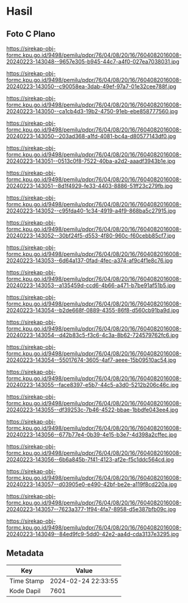 # Hasil

## Foto C Plano

https://sirekap-obj-formc.kpu.go.id/9498/pemilu/pdpr/76/04/08/20/16/7604082016008-20240223-143048--9657e305-b945-44c7-a4f0-027ea7038031.jpg

https://sirekap-obj-formc.kpu.go.id/9498/pemilu/pdpr/76/04/08/20/16/7604082016008-20240223-143050--c90058ea-3dab-49ef-97a7-01e32cee788f.jpg

https://sirekap-obj-formc.kpu.go.id/9498/pemilu/pdpr/76/04/08/20/16/7604082016008-20240223-143050--ca1cb4d3-19b2-4750-91eb-ebe858777560.jpg

https://sirekap-obj-formc.kpu.go.id/9498/pemilu/pdpr/76/04/08/20/16/7604082016008-20240223-143050--203ad368-a1fd-4081-bc4a-d80577143df0.jpg

https://sirekap-obj-formc.kpu.go.id/9498/pemilu/pdpr/76/04/08/20/16/7604082016008-20240223-143051--0513c0f8-7522-40ba-a2d2-aaadf3943b1e.jpg

https://sirekap-obj-formc.kpu.go.id/9498/pemilu/pdpr/76/04/08/20/16/7604082016008-20240223-143051--8d1f4929-fe33-4403-8886-51ff23c279fb.jpg

https://sirekap-obj-formc.kpu.go.id/9498/pemilu/pdpr/76/04/08/20/16/7604082016008-20240223-143052--c95fda40-1c34-4919-a4f9-868ba5c27915.jpg

https://sirekap-obj-formc.kpu.go.id/9498/pemilu/pdpr/76/04/08/20/16/7604082016008-20240223-143052--30bf24f5-d553-4f80-960c-f60cebb85cf7.jpg

https://sirekap-obj-formc.kpu.go.id/9498/pemilu/pdpr/76/04/08/20/16/7604082016008-20240223-143053--6d64a137-0fad-4fec-a374-af9c4f1e8c76.jpg

https://sirekap-obj-formc.kpu.go.id/9498/pemilu/pdpr/76/04/08/20/16/7604082016008-20240223-143053--a135459d-ccd6-4b66-a471-b7be91af51b5.jpg

https://sirekap-obj-formc.kpu.go.id/9498/pemilu/pdpr/76/04/08/20/16/7604082016008-20240223-143054--b2de668f-0889-4355-86f8-d560cb91ba9d.jpg

https://sirekap-obj-formc.kpu.go.id/9498/pemilu/pdpr/76/04/08/20/16/7604082016008-20240223-143054--d42b83c5-f3c6-4c3a-8b62-724579762fc6.jpg

https://sirekap-obj-formc.kpu.go.id/9498/pemilu/pdpr/76/04/08/20/16/7604082016008-20240223-143054--55017674-3605-4af7-aeee-15b09510ac54.jpg

https://sirekap-obj-formc.kpu.go.id/9498/pemilu/pdpr/76/04/08/20/16/7604082016008-20240223-143055--face8397-e5b7-44c5-a3d0-5212b206c46c.jpg

https://sirekap-obj-formc.kpu.go.id/9498/pemilu/pdpr/76/04/08/20/16/7604082016008-20240223-143055--df39253c-7b46-4522-bbae-1bbdfe043ee4.jpg

https://sirekap-obj-formc.kpu.go.id/9498/pemilu/pdpr/76/04/08/20/16/7604082016008-20240223-143056--677b77e4-0b39-4e15-b3e7-4d398a2cffec.jpg

https://sirekap-obj-formc.kpu.go.id/9498/pemilu/pdpr/76/04/08/20/16/7604082016008-20240223-143056--6b6a845b-7f41-4123-af2e-f5c1ddc564cd.jpg

https://sirekap-obj-formc.kpu.go.id/9498/pemilu/pdpr/76/04/08/20/16/7604082016008-20240223-143057--d03905e0-e490-42bf-be2e-a119f8cd220a.jpg

https://sirekap-obj-formc.kpu.go.id/9498/pemilu/pdpr/76/04/08/20/16/7604082016008-20240223-143057--7623a377-1f94-4fa7-8958-d5e387bfb09c.jpg

https://sirekap-obj-formc.kpu.go.id/9498/pemilu/pdpr/76/04/08/20/16/7604082016008-20240223-143049--84ed9fc9-5dd0-42e2-aa4d-cda3137e3295.jpg


## Metadata

| Key        | Value               |
| ---------- | ------------------- |
| Time Stamp | 2024-02-24 22:33:55 |
| Kode Dapil | 7601                |



